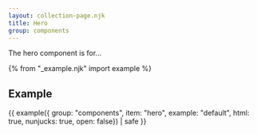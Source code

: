 ```yaml
---
layout: collection-page.njk
title: Hero
group: components
---
```


The hero component is for...

{% from "_example.njk" import example %}

## Example

{{ example({ group: "components", item: "hero", example: "default", html: true, nunjucks: true, open: false}) | safe }}

